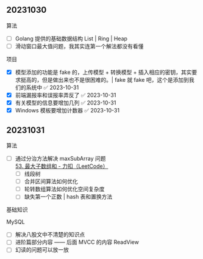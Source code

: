 ## 20231030

算法

- [ ] Golang 提供的基础数据结构 List | Ring | Heap
- [ ] 滑动窗口最大值问题，我其实连第一个解法都没有看懂

项目

- [x] 模型添加的功能是 fake 的，上传模型 + 转换模型 + 插入相应的密钥，其实要求挺高的，但是做出来也不是很困难的。| fake 就 fake 吧，这个是添加到我们的系统中 ✅ 2023-10-31
- [x] 前端漏报率和误报率弄反了 ✅ 2023-10-31
- [x] 有关模型的信息要增加几列 ✅ 2023-10-31
- [x] Windows 模板要增加计数器 ✅ 2023-10-31

## 20231031

算法

- [ ] 通过分治方法解决 maxSubArray 问题 [53. 最大子数组和 - 力扣（LeetCode）](https://leetcode.cn/problems/maximum-subarray/solutions/228009/zui-da-zi-xu-he-by-leetcode-solution/?envType=study-plan-v2&envId=top-100-liked)
	- [ ] 线段树
	- [ ] 合并区间算法如何优化
	- [ ] 轮转数组算法如何优化空间复杂度
	- [ ] 缺失第一个正数 | hash 表和置换方法

基础知识

MySQL

- [ ] 解决八股文中不清楚的知识点
- [ ] 进阶篇部分内容 —— 后面 MVCC 的内容 ReadView
- [ ] 幻读的问题可以放一放
